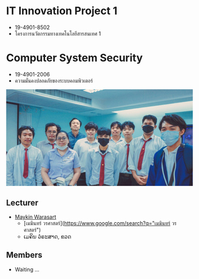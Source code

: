 # IT Innovation Project 1
+ 19-4901-8502
+ โครงการนวัตกรรมทางเทคโนโลยีสารสนเทศ 1


# Computer System Security
+ 19-4901-2006
+ ความมั่นคงปลอดภัยของระบบคอมพิวเตอร์

[![Opening](Opening.png "เปิดคอร์ส")](https://www.facebook.com/photo/?fbid=10229483476165196)

## Lecturer
+ [Maykin Warasart](https://www.google.com/search?q=Maykin+Warasart)
    + [เมฆินทร์ วรศาสตร์](https://www.google.com/search?q="เมฆินทร์ วรศาสตร์")
    + ເມຄິນ ວໍຣະສາດ, ຂວດ

## Members
+ Waiting ...